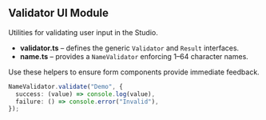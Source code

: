 ## Validator UI Module

Utilities for validating user input in the Studio.

- **validator.ts** – defines the generic `Validator` and `Result` interfaces.
- **name.ts** – provides a `NameValidator` enforcing 1–64 character names.

Use these helpers to ensure form components provide immediate feedback.

```ts
NameValidator.validate("Demo", {
  success: (value) => console.log(value),
  failure: () => console.error("Invalid"),
});
```
